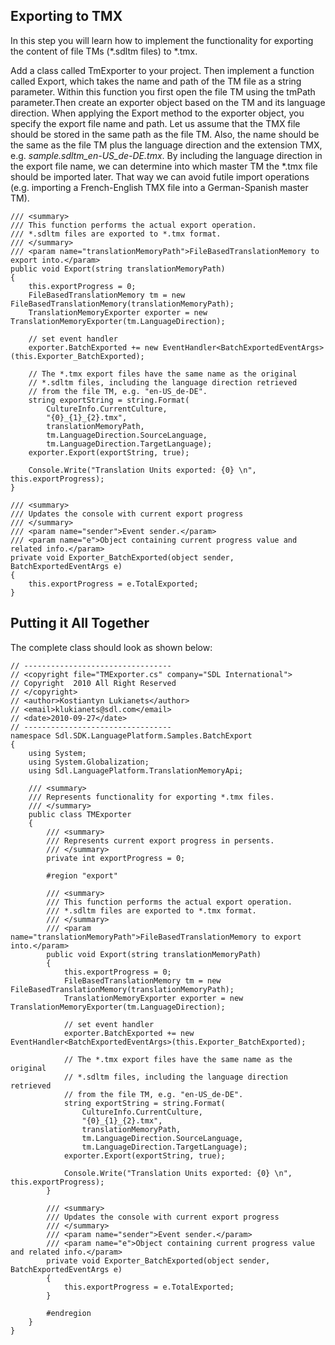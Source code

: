 Exporting to TMX
-----
In this step you will learn how to implement the functionality for exporting the content of file TMs (*.sdltm files) to *.tmx.

Add a class called TmExporter to your project. Then implement a function called Export, which takes the name and path of the TM file as a string parameter. Within this function you first open the file TM using the tmPath parameter.Then create an exporter object based on the TM and its language direction. When applying the Export method to the exporter object, you specify the export file name and path. Let us assume that the TMX file should be stored in the same path as the file TM. Also, the name should be the same as the file TM plus the language direction and the extension TMX, e.g. *sample.sdltm_en-US_de-DE.tmx*. By including the language direction in the export file name, we can determine into which master TM the *.tmx file should be imported later. That way we can avoid futile import operations (e.g. importing a French-English TMX file into a German-Spanish master TM).

```
/// <summary>
/// This function performs the actual export operation.
/// *.sdltm files are exported to *.tmx format.
/// </summary>
/// <param name="translationMemoryPath">FileBasedTranslationMemory to export into.</param>
public void Export(string translationMemoryPath)
{
    this.exportProgress = 0;
    FileBasedTranslationMemory tm = new FileBasedTranslationMemory(translationMemoryPath);
    TranslationMemoryExporter exporter = new TranslationMemoryExporter(tm.LanguageDirection);

    // set event handler
    exporter.BatchExported += new EventHandler<BatchExportedEventArgs>(this.Exporter_BatchExported);

    // The *.tmx export files have the same name as the original
    // *.sdltm files, including the language direction retrieved
    // from the file TM, e.g. "en-US_de-DE".
    string exportString = string.Format(
        CultureInfo.CurrentCulture,
        "{0}_{1}_{2}.tmx",
        translationMemoryPath,
        tm.LanguageDirection.SourceLanguage,
        tm.LanguageDirection.TargetLanguage);
    exporter.Export(exportString, true);

    Console.Write("Translation Units exported: {0} \n", this.exportProgress);
}

/// <summary>
/// Updates the console with current export progress
/// </summary>
/// <param name="sender">Event sender.</param>
/// <param name="e">Object containing current progress value and related info.</param>
private void Exporter_BatchExported(object sender, BatchExportedEventArgs e)
{
    this.exportProgress = e.TotalExported;
}

```

Putting it All Together
----
The complete class should look as shown below:

```
// ---------------------------------
// <copyright file="TMExporter.cs" company="SDL International">
// Copyright  2010 All Right Reserved
// </copyright>
// <author>Kostiantyn Lukianets</author>
// <email>klukianets@sdl.com</email>
// <date>2010-09-27</date>
// ---------------------------------
namespace Sdl.SDK.LanguagePlatform.Samples.BatchExport
{
    using System;
    using System.Globalization;
    using Sdl.LanguagePlatform.TranslationMemoryApi;

    /// <summary>
    /// Represents functionality for exporting *.tmx files.
    /// </summary>
    public class TMExporter
    {
        /// <summary>
        /// Represents current export progress in persents.
        /// </summary>
        private int exportProgress = 0;

        #region "export"

        /// <summary>
        /// This function performs the actual export operation.
        /// *.sdltm files are exported to *.tmx format.
        /// </summary>
        /// <param name="translationMemoryPath">FileBasedTranslationMemory to export into.</param>
        public void Export(string translationMemoryPath)
        {
            this.exportProgress = 0;
            FileBasedTranslationMemory tm = new FileBasedTranslationMemory(translationMemoryPath);
            TranslationMemoryExporter exporter = new TranslationMemoryExporter(tm.LanguageDirection);

            // set event handler
            exporter.BatchExported += new EventHandler<BatchExportedEventArgs>(this.Exporter_BatchExported);

            // The *.tmx export files have the same name as the original
            // *.sdltm files, including the language direction retrieved
            // from the file TM, e.g. "en-US_de-DE".
            string exportString = string.Format(
                CultureInfo.CurrentCulture,
                "{0}_{1}_{2}.tmx",
                translationMemoryPath,
                tm.LanguageDirection.SourceLanguage,
                tm.LanguageDirection.TargetLanguage);
            exporter.Export(exportString, true);

            Console.Write("Translation Units exported: {0} \n", this.exportProgress);
        }

        /// <summary>
        /// Updates the console with current export progress
        /// </summary>
        /// <param name="sender">Event sender.</param>
        /// <param name="e">Object containing current progress value and related info.</param>
        private void Exporter_BatchExported(object sender, BatchExportedEventArgs e)
        {
            this.exportProgress = e.TotalExported;
        }

        #endregion
    }
}
```
